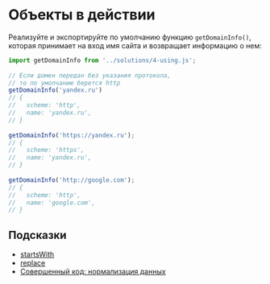 # Объекты в действии

Реализуйте и экспортируйте по умолчанию функцию `getDomainInfo()`, которая принимает на вход имя сайта и возвращает информацию о нем:

```js
import getDomainInfo from '../solutions/4-using.js';
 
// Если домен передан без указания протокола,
// то по умолчанию берется http
getDomainInfo('yandex.ru')
// {
//   scheme: 'http',
//   name: 'yandex.ru',
// }
 
getDomainInfo('https://yandex.ru');
// {
//   scheme: 'https',
//   name: 'yandex.ru',
// }
 
getDomainInfo('http://google.com');
// {
//   scheme: 'http',
//   name: 'google.com',
// }
```

## Подсказки

- [startsWith](https://developer.mozilla.org/en-US/docs/Web/JavaScript/Reference/Global_Objects/String/startsWith)
- [replace](https://developer.mozilla.org/en-US/docs/Web/JavaScript/Reference/Global_Objects/String/replace)
- [Совершенный код: нормализация данных](https://ru.hexlet.io/blog/posts/sovershennyy-kod-normalizatsiya-dannyh)